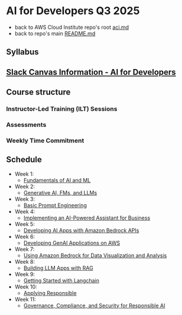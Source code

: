 # AI for Developers Q3 2025

* back to AWS Cloud Institute repo's root [aci.md](../aci.md)
* back to repo's main [README.md](../../../README.md)

## Syllabus

## [Slack Canvas Information - AI for Developers](./canvas.md)

## Course structure

### Instructor-Led Training (ILT) Sessions

### Assessments

### Weekly Time Commitment

## Schedule

* Week 1:
  * [Fundamentals of AI and ML](./W010FundamentalsOfAiAndMl.md)
* Week 2:
  * [Generative AI, FMs, and LLMs](./W020GenerativeAiFmAndLlm.md)
* Week 3:
  * [Basic Prompt Engineering](./W030BasicPromptingEngineering.md)
* Week 4:
  * [Implementing an AI-Powered Assistant for Business](./W040ImplementingAiAssistantForBusiness.md)
* Week 5:
  * [Developing AI Apps with Amazon Bedrock APIs](./W050DevelopingAiAppsAmazonBedrockApi.md)
* Week 6:
  * [Developing GenAI Applications on AWS]()
* Week 7:
  * [Using Amazon Bedrock for Data Visualization and Analysis]()
* Week 8:
  * [Building LLM Apps with RAG]()
* Week 9:
  * [Getting Started with Langchain]()
* Week 10:
  * [Applying Responsible]()
* Week 11:
  * [Governance, Compliance, and Security for Responsible AI]()
  